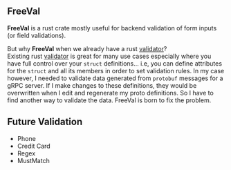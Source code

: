 ## FreeVal
**FreeVal** is a rust crate mostly useful for backend validation of form inputs (or field validations).  
  
But why **FreeVal** when we already have a rust [validator](https://github.com/Keats/validator)?  
Existing rust [validator](https://github.com/Keats/validator) is great for many use cases especially where you have full control over your ```struct``` definitions... i.e, you can define attributes for the ```struct``` and all its members in order to set validation rules. In my case however, I needed to validate data generated from ```protobuf``` messages for a gRPC server. If I make changes to these definitions, they would be overwritten when I edit and regenerate my proto definitions. So I have to find another way to validate the data. FreeVal is born to fix the problem.

## Future Validation
* Phone
* Credit Card
* Regex
* MustMatch